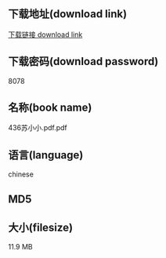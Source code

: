 ## 下载地址(download link)
[下载链接 download link](https://tutu365.netlify.app/?s=436%E8%8B%8F%E5%B0%8F%E5%B0%8F.pdf)

## 下载密码(download password)
8078

## 名称(book name)
436苏小小.pdf.pdf

## 语言(language)
chinese

## MD5


## 大小(filesize)
11.9 MB
